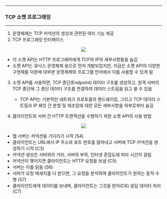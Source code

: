 -----
### TCP 소켓 프로그래밍
-----
1. 운영체제는 TCP 커넥션의 생성과 관련된 여러 기능 제공
2. TCP 프로그래밍 인터페이스
<div align="center">
<img src="https://github.com/user-attachments/assets/b008b90e-779a-4ad2-80fc-cb9ad623f01e">
</div>

  - 이 소켓 API는 HTTP 프로그래머에게 TCP와 IP의 세부사항들을 숨김
  - 소켓 API는 유닉스 운영체제 용으로 먼저 개발되었지만, 지금은 소켓 API의 다양한 구현체들 덕분에 대부분 운영체제와 프로그램 언어에서 이를 사용할 수 있게 됨

3. 소켓 API를 사용하면, TCP 종단(Endpoint) 데이터 구조를 생성하고, 원격 서버의 TCP 종단에 그 종단 데이터 구조를 연결하여 데이터 스트림을 읽고 쓸 수 있음
   - TCP API는 기본적인 네트워크 프로토콜의 핸드쉐이킹, 그리고 TCP 데이터 스트림과 IP 패킷 간 분할 및 재조립에 대한 모든 세부사항을 외부로부터 숨김

4. 클라이언트와 서버 간 HTTP 트랜잭션을 수행하기 위한 소켓 API의 사용 방법
<div align="center">
<img src="https://github.com/user-attachments/assets/a1d77745-1435-4fba-a248-60458f904263">
</div>

   - 웹 서버는 커넥션을 기다리기 시작 (S4)
   - 클라이언트는 URL에서 IP 주소와 포트 번호를 알아내고 서버에 TCP 커넥션을 생성하기 시작 (C3)
   - 커넥션 생성은 서버와의 거리, 서버의 부하, 인터넷 혼잡도에 따라 시간이 걸림
   - 커넥션이 맺어지면 클라이언트는 HTTP 요청을 보냄 (C5)
   - 서버는 이를 읽음 (S6)
   - 서버가 요청 메세지를 다 받으면, 그 요청을 분석하여 클라이언트가 원하는 동작 수행 (S7)
   - 클라이언트에게 데이터를 보내며, 클라이언트는 그것을 받아(C6) 응답 데이터 처리 (C7)
